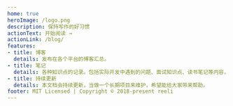 ```yaml
---
home: true
heroImage: /logo.png
description: 保持写作的好习惯
actionText: 开始阅读 →
actionLink: /blog/
features:
- title: 博客
  details: 发布在各个平台的博客汇总。
- title: 笔记
  details: 各种知识点的记录。包括实际开发中遇到的问题、面试知识点、读书笔记等内容，范围较广。
- title: 持续更新
  details: 本文档会持续更新，当做一个长期项目来维护，希望能给大家带来帮助。
footer: MIT Licensed | Copyright © 2018-present reeli
---
```

